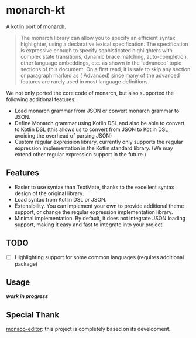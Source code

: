 # monarch-kt

A kotlin port of [monarch](https://microsoft.github.io/monaco-editor/monarch.html).

> The monarch library can allow you to specify an efficient syntax highlighter, using a declarative lexical
specification. The specification is expressive enough to specify sophisticated highlighters
with complex state transitions, dynamic brace matching, auto-completion, other language embeddings, etc. as shown in
the 'advanced' topic sections of this document. On a first read, it is safe to skip any section or paragraph marked as (
Advanced) since many of the advanced features are rarely used in most language definitions.

We not only ported the core code of monarch, but also supported the following additional features:

- Load monarch grammar from JSON or convert monarch grammar to JSON.
- Define Monarch grammar using Kotlin DSL and also be able to convert to Kotlin DSL (this allows us to convert from JSON to Kotlin DSL, avoiding the overhead of parsing JSON)
- Custom regular expression library, currently only supports the regular expression implementation in the Kotlin standard library. (We may extend other regular expression support in the future.)

## Features

- Easier to use syntax than TextMate, thanks to the excellent syntax design of the original library.
- Load syntax from Kotlin DSL or JSON.
- Extensibility. You can implement your own to provide additional theme support, or change the regular expression implementation library.
- Minimal implementation. By default, it does not integrate JSON loading support, making it easy and fast to integrate into your project.

## TODO
- [ ] Highlighting support for some common languages (requires additional package)

## Usage

**_work in progress_**

## Special Thank

  [monaco-editor](https://github.com/microsoft/monaco-editor): this project is completely based on its development.
